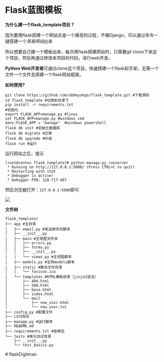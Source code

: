 # Flask蓝图模板

**为什么建一个flask_template项目？**

因为要用flask搭建一个网站总是一个痛苦的过程，不像Django，可以通过命令一键搭建一个*简易网站*出来

所以想要自己建一个模板出来，每次用flask搭建网站时，只需要git clone下来这个项目，然后再通过修改本项目的代码，进行web开发。

**Python Web开发者**可通过clone这个项目，快速搭建一个flask起手架，无需一个文件一个文件去搭建一个flask网站框架。


**如何使用?**

```
git clone https://github.com/abbeyokgo/flask_template.git #下载源码
cd flask_template #切换到目录下
pip install -r requirements.txt
#初始化
export FLASK_APP=manage.py #linux
set FLASK_APP=manage.py #windows cmd
$env:FLASK_APP = "manage"  #windows powershell
flask db init #初始化数据库
flask db migrate #迁移
flask db upgrade #升级
flask run #运行
```

运行网站之后，提示
```
[root@centos flask_template]# python manage.py runserver
 * Running on http://127.0.0.1:5000/ (Press CTRL+C to quit)
 * Restarting with stat
 * Debugger is active!
 * Debugger PIN: 128-717-467
```

然后浏览器打开：`127.0.0.1:5000`即可

![](https://ws1.sinaimg.cn/large/0074MymAgy1fz8a6oftzyj30y40a074j.jpg)



**文件树**
```
flask_template/
├── app #主目录
│   ├── email.py #发送邮件的脚本
│   ├── __init__.py
│   ├── main #主视图文件夹
│   │   ├── errors.py
│   │   ├── forms.py
│   │   ├── __init__.py
│   │   └── views.py #主视图脚本
│   ├── models.py #全局models脚本
│   ├── static #静态文件目录
│   │   └── favicon.ico
│   └── templates #HTML模板目录（jinja2语法）
│       ├── 404.html
│       ├── 500.html
│       ├── base.html
│       ├── index.html
│       └── mail
│           ├── new_user.html
│           └── new_user.txt
├── config.py #配置文件
├── LICENSE
├── manage.py #运行脚本
├── README.md
├── requirements.txt #依赖包
└── tests #单元测试目录
    ├── __init__.py
    └── test_basics.py
```
#   f l a s k D i g i t m a n  
 